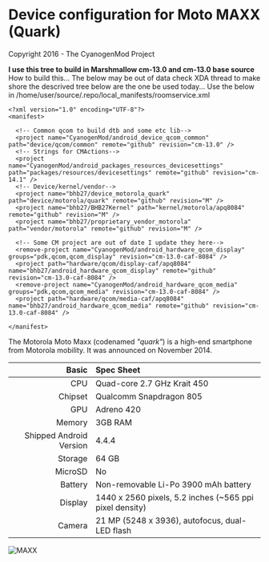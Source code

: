 Device configuration for Moto MAXX (Quark)
==============================
Copyright 2016 - The CyanogenMod Project

**I use this tree to build in Marshmallow cm-13.0 and cm-13.0 base source**
How to build this...
The below may be out of data check XDA thread to make shore the descrived tree below are the one be used today...
Use the below in /home/user/source/.repo/local_manifests/roomservice.xml

	<?xml version="1.0" encoding="UTF-8"?>
	<manifest>

	  <!-- Common qcom to build dtb and some etc lib-->
	  <project name="CyanogenMod/android_device_qcom_common" path="device/qcom/common" remote="github" revision="cm-13.0" />
	  <!-- Strings for CMActions-->
	  <project name="CyanogenMod/android_packages_resources_devicesettings" path="packages/resources/devicesettings" remote="github" revision="cm-14.1" />
	  <!-- Device/kernel/vendor-->
	  <project name="bhb27/device_motorola_quark" path="device/motorola/quark" remote="github" revision="M" />
	  <project name="bhb27/BHB27Kernel" path="kernel/motorola/apq8084" remote="github" revision="M" />
	  <project name="bhb27/proprietary_vendor_motorola" path="vendor/motorola" remote="github" revision="M" />

	  <!-- Some CM project are out of date I update they here-->
	  <remove-project name="CyanogenMod/android_hardware_qcom_display" groups="pdk,qcom,qcom_display" revision="cm-13.0-caf-8084" />
	  <project path="hardware/qcom/display-caf/apq8084" name="bhb27/android_hardware_qcom_display" remote="github" revision="cm-13.0-caf-8084" />
	  <remove-project name="CyanogenMod/android_hardware_qcom_media" groups="pdk,qcom,qcom_media" revision="cm-13.0-caf-8084" />
	  <project path="hardware/qcom/media-caf/apq8084" name="bhb27/android_hardware_qcom_media" remote="github" revision="cm-13.0-caf-8084" />

	</manifest>

The Motorola Moto Maxx (codenamed _"quark"_) is a high-end smartphone from Motorola mobility.
It was announced on November 2014.

Basic   | Spec Sheet
-------:|:-------------------------
CPU     | Quad-core 2.7 GHz Krait 450
Chipset | Qualcomm Snapdragon 805
GPU     | Adreno 420
Memory  | 3GB RAM
Shipped Android Version | 4.4.4
Storage | 64 GB
MicroSD | No
Battery | Non-removable Li-Po 3900 mAh battery
Display | 1440 x 2560 pixels, 5.2 inches (~565 ppi pixel density)
Camera  | 21 MP (5248 x 3936), autofocus, dual-LED flash


![MAXX](https://dl.dropboxusercontent.com/u/281742759/maxx/novo-moto-maxx-1.jpg "MAXX")
